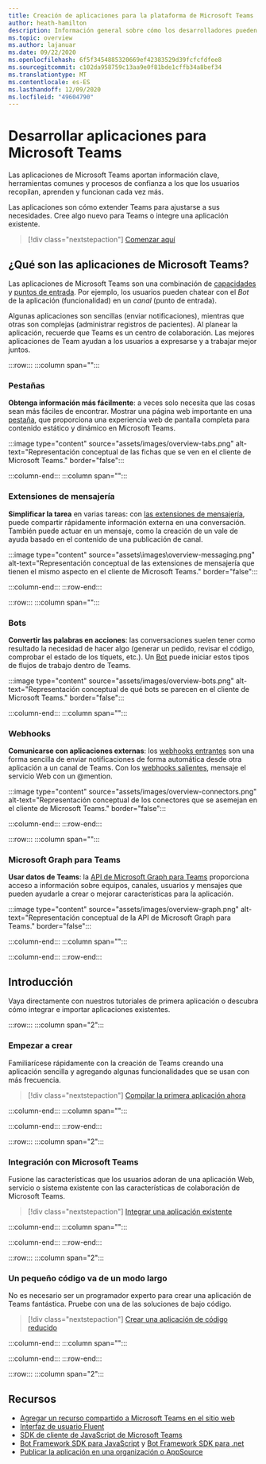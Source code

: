 ```yaml
---
title: Creación de aplicaciones para la plataforma de Microsoft Teams
author: heath-hamilton
description: Información general sobre cómo los desarrolladores pueden ampliar y personalizar las características de Microsoft Teams con aplicaciones personalizadas.
ms.topic: overview
ms.author: lajanuar
ms.date: 09/22/2020
ms.openlocfilehash: 6f5f3454885320669ef42383529d39fcfcfdfee8
ms.sourcegitcommit: c102da958759c13aa9e0f81bde1cffb34a8bef34
ms.translationtype: MT
ms.contentlocale: es-ES
ms.lasthandoff: 12/09/2020
ms.locfileid: "49604790"
---
```

# <a name="build-apps-for-microsoft-teams"></a>Desarrollar aplicaciones para Microsoft Teams

Las aplicaciones de Microsoft Teams aportan información clave, herramientas comunes y procesos de confianza a los que los usuarios recopilan, aprenden y funcionan cada vez más.

Las aplicaciones son cómo extender Teams para ajustarse a sus necesidades. Cree algo nuevo para Teams o integre una aplicación existente.

> [!div class="nextstepaction"]
> [Comenzar aquí](build-your-first-app/build-first-app-overview.md)

## <a name="what-are-teams-apps"></a>¿Qué son las aplicaciones de Microsoft Teams?

Las aplicaciones de Microsoft Teams son una combinación de [capacidades](concepts/capabilities-overview.md) y [puntos de entrada](concepts/extensibility-points.md). Por ejemplo, los usuarios pueden chatear con el *Bot* de la aplicación (funcionalidad) en un *canal* (punto de entrada).

Algunas aplicaciones son sencillas (enviar notificaciones), mientras que otras son complejas (administrar registros de pacientes). Al planear la aplicación, recuerde que Teams es un centro de colaboración. Las mejores aplicaciones de Team ayudan a los usuarios a expresarse y a trabajar mejor juntos.

:::row:::
   :::column span="":::

### <a name="tabs"></a>Pestañas

**Obtenga información más fácilmente**: a veces solo necesita que las cosas sean más fáciles de encontrar. Mostrar una página web importante en una [pestaña](tabs/what-are-tabs.md), que proporciona una experiencia web de pantalla completa para contenido estático y dinámico en Microsoft Teams.

:::image type="content" source="assets/images/overview-tabs.png" alt-text="Representación conceptual de las fichas que se ven en el cliente de Microsoft Teams." border="false":::

   :::column-end:::
   :::column span="":::

### <a name="messaging-extensions"></a>Extensiones de mensajería

**Simplificar la tarea** en varias tareas: con [las extensiones de mensajería](messaging-extensions/what-are-messaging-extensions.md), puede compartir rápidamente información externa en una conversación. También puede actuar en un mensaje, como la creación de un vale de ayuda basado en el contenido de una publicación de canal.

:::image type="content" source="assets\images\overview-messaging.png" alt-text="Representación conceptual de las extensiones de mensajería que tienen el mismo aspecto en el cliente de Microsoft Teams." border="false":::

   :::column-end:::
:::row-end:::

:::row:::
   :::column span="":::

### <a name="bots"></a>Bots

**Convertir las palabras en acciones**: las conversaciones suelen tener como resultado la necesidad de hacer algo (generar un pedido, revisar el código, comprobar el estado de los tíquets, etc.). Un [Bot](bots/what-are-bots.md) puede iniciar estos tipos de flujos de trabajo dentro de Teams.

:::image type="content" source="assets/images/overview-bots.png" alt-text="Representación conceptual de qué bots se parecen en el cliente de Microsoft Teams." border="false":::

   :::column-end:::
   :::column span="":::

### <a name="webhooks"></a>Webhooks

**Comunicarse con aplicaciones externas**: los [webhooks entrantes](webhooks-and-connectors/what-are-webhooks-and-connectors.md#incoming-webhooks) son una forma sencilla de enviar notificaciones de forma automática desde otra aplicación a un canal de Teams. Con los [webhooks salientes](webhooks-and-connectors/what-are-webhooks-and-connectors.md#outgoing-webhooks), mensaje el servicio Web con un @mention.

:::image type="content" source="assets/images/overview-connectors.png" alt-text="Representación conceptual de los conectores que se asemejan en el cliente de Microsoft Teams." border="false":::

   :::column-end:::
:::row-end:::

:::row:::
   :::column span="":::

### <a name="microsoft-graph-for-teams"></a>Microsoft Graph para Teams

**Usar datos de Teams**: la [API de Microsoft Graph para Teams](https://docs.microsoft.com/graph/teams-concept-overview) proporciona acceso a información sobre equipos, canales, usuarios y mensajes que pueden ayudarle a crear o mejorar características para la aplicación.

:::image type="content" source="assets/images/overview-graph.png" alt-text="Representación conceptual de la API de Microsoft Graph para Teams." border="false":::

   :::column-end:::
   :::column span="":::

   :::column-end:::
:::row-end:::

## <a name="get-started"></a>Introducción

Vaya directamente con nuestros tutoriales de primera aplicación o descubra cómo integrar e importar aplicaciones existentes.

:::row:::
   :::column span="2":::

### <a name="start-building"></a>Empezar a crear

   Familiarícese rápidamente con la creación de Teams creando una aplicación sencilla y agregando algunas funcionalidades que se usan con más frecuencia.

   > [!div class="nextstepaction"]
   > [Compilar la primera aplicación ahora](build-your-first-app/build-first-app-overview.md)

   :::column-end:::
   :::column span="":::

   :::column-end:::
:::row-end:::

:::row:::
   :::column span="2":::

### <a name="integrate-with-teams"></a>Integración con Microsoft Teams

   Fusione las características que los usuarios adoran de una aplicación Web, servicio o sistema existente con las características de colaboración de Microsoft Teams.

   > [!div class="nextstepaction"]
   > [Integrar una aplicación existente](samples/integrating-web-apps.md)

   :::column-end:::
   :::column span="":::

   :::column-end:::
:::row-end:::

:::row:::
   :::column span="2":::

### <a name="a-little-code-goes-a-long-way"></a>Un pequeño código va de un modo largo

   No es necesario ser un programador experto para crear una aplicación de Teams fantástica. Pruebe con una de las soluciones de bajo código.

   > [!div class="nextstepaction"]
   > [Crear una aplicación de código reducido](samples/teams-low-code-solutions.md)

   :::column-end:::
   :::column span="":::

   :::column-end:::
:::row-end:::

:::row:::
   :::column span="2":::

## <a name="resources"></a>Recursos

* [Agregar un recurso compartido a Microsoft Teams en el sitio web](concepts/build-and-test/share-to-teams.md)
* <a href="https://fluentsite.z22.web.core.windows.net/" target="_blank">Interfaz de usuario Fluent</a>
* [SDK de cliente de JavaScript de Microsoft Teams](https://docs.microsoft.com/javascript/api/@microsoft/teams-js/?view=msteams-client-js-latest&preserve-view=true)
* [Bot Framework SDK para JavaScript](https://github.com/Microsoft/botbuilder-js) y [Bot Framework SDK para .net](https://github.com/Microsoft/botbuilder-dotnet/)
* [Publicar la aplicación en una organización o AppSource](concepts/deploy-and-publish/overview.md)
